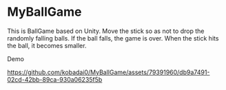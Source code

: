 # MyBallGame
This is BallGame based on Unity.
Move the stick so as not to drop the randomly falling balls. If the ball falls, the game is over. When the stick hits the ball, it becomes smaller.

Demo


https://github.com/kobadai0/MyBallGame/assets/79391960/db9a7491-02cd-42bb-89ca-930a06235f5b

